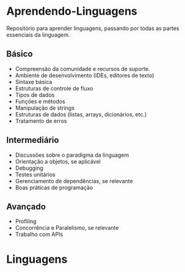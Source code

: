 # Aprendendo-Linguagens
Repositório para aprender linguagens, passando por todas as partes essenciais da linguagem.

## Básico
- Compreensão da comunidade e recursos de suporte.
- Ambiente de desenvolvimento (IDEs, editores de texto)
- Sintaxe básica
- Estruturas de controle de fluxo
- Tipos de dados
- Funções e métodos
- Manipulação de strings
- Estruturas de dados (listas, arrays, dicionários, etc.)
- Tratamento de erros

## Intermediário
- Discussões sobre o paradigma da linguagem
- Orientação a objetos, se aplicável
- Debugging
- Testes unitários
- Gerenciamento de dependências, se relevante
- Boas práticas de programação

## Avançado

- Profiling
- Concorrência e Paralelismo, se relevante
- Trabalho com APIs

# Linguagens
